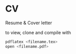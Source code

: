 # CV
Resume & Cover letter

to view, clone and compile with
```bash
pdflatex <filename.tex>
open <filename.pdf>
```
